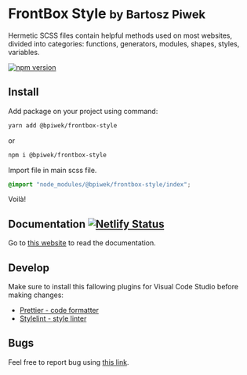 <h1>
<strong>FrontBox Style</strong> <small>by Bartosz Piwek</small>
</h1>

Hermetic SCSS files contain helpful methods used on most websites, divided into categories: functions, generators, modules, shapes, styles, variables.

[![npm version](https://badge.fury.io/js/%40bpiwek%2Ffrontbox-style.svg)](https://badge.fury.io/js/%40bpiwek%2Ffrontbox-style)

## Install

Add package on your project using command:

```bash
yarn add @bpiwek/frontbox-style
```

or

```bash
npm i @bpiwek/frontbox-style
```

Import file in main scss file.

```scss
@import "node_modules/@bpiwek/frontbox-style/index";
```

Voilà!

## Documentation [![Netlify Status](https://api.netlify.com/api/v1/badges/92d192a1-294d-42e7-90ee-b6f49809f4d2/deploy-status)](https://app.netlify.com/sites/festive-meitner-bb09bc/deploys)

Go to [this website](https://festive-meitner-bb09bc.netlify.com/) to read the documentation.

## Develop

Make sure to install this fallowing plugins for Visual Code Studio before making changes:

- [Prettier - code formatter](https://marketplace.visualstudio.com/items?itemName=esbenp.prettier-vscode)
- [Stylelint - style linter](https://marketplace.visualstudio.com/items?itemName=stylelint.vscode-stylelint)

## Bugs

Feel free to report bug using
<a href="https://github.com/BartoszPiwek/FrontBox-Style/issues/new?labels=bug">this link</a>.
